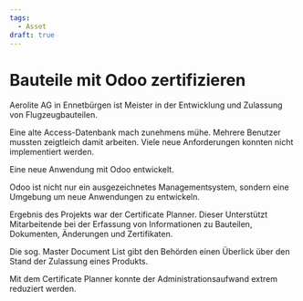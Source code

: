 ```yaml
---
tags:
  - Asset
draft: true
---
```

# Bauteile mit Odoo zertifizieren

Aerolite AG in Ennetbürgen ist Meister in der Entwicklung und Zulassung von Flugzeugbauteilen.

Eine alte Access-Datenbank mach zunehmens mühe. Mehrere Benutzer mussten zeigtleich damit arbeiten. Viele neue Anforderungen konnten nicht implementiert werden.

Eine neue Anwendung mit Odoo entwickelt.

Odoo ist nicht nur ein ausgezeichnetes Managementsystem, sondern eine Umgebung um neue Anwendungen zu entwickeln.

Ergebnis des Projekts war der Certificate Planner. Dieser Unterstützt Mitarbeitende bei der Erfassung von Informationen zu Bauteilen, Dokumenten, Änderungen und Zertifikaten.

Die sog. Master Document List gibt den Behörden einen Überlick über den Stand der Zulassung eines Produkts.

Mit dem Certificate Planner konnte der Administrationsaufwand extrem reduziert werden.



